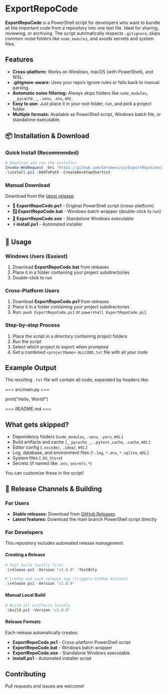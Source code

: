 # ExportRepoCode

**ExportRepoCode** is a PowerShell script for developers who want to bundle all the important code from a repository into one text file. Ideal for sharing, reviewing, or archiving. The script automatically respects `.gitignore`, skips common noise folders like `node_modules`, and avoids secrets and system files.

## Features

- **Cross-platform:** Works on Windows, macOS (with PowerShell), and WSL.
- **.gitignore-aware:** Uses your repo’s ignore rules or falls back to manual parsing.
- **Automatic noise filtering:** Always skips folders like `node_modules`, `__pycache__`, `.venv`, `.env`, etc.
- **Easy to use:** Just place it in your root folder, run, and pick a project folder.
- **Multiple formats:** Available as PowerShell script, Windows batch file, or standalone executable.

## 📦 Installation & Download

### Quick Install (Recommended)
```powershell
# Download and run the installer
Invoke-WebRequest -Uri "https://github.com/Chromeninja/ExportRepoCode/releases/latest/download/install.ps1" -OutFile "install.ps1"
.\install.ps1 -AddToPath -CreateDesktopShortcut
```

### Manual Download
Download from the [latest release](https://github.com/Chromeninja/ExportRepoCode/releases/latest):

- **🔧 ExportRepoCode.ps1** - Original PowerShell script (cross-platform)
- **🪟 ExportRepoCode.bat** - Windows batch wrapper (double-click to run)
- **📱 ExportRepoCode.exe** - Standalone Windows executable
- **⚡ install.ps1** - Automated installer

## 🚀 Usage

### Windows Users (Easiest)
1. Download **ExportRepoCode.bat** from releases
2. Place it in a folder containing your project subdirectories
3. Double-click to run

### Cross-Platform Users
1. Download **ExportRepoCode.ps1** from releases
2. Place it in a folder containing your project subdirectories  
3. Run: `pwsh ExportRepoCode.ps1` or `powershell ExportRepoCode.ps1`

### Step-by-step Process
1. Place the script in a directory containing project folders
2. Run the script
3. Select which project to export when prompted
4. Get a combined `<projectName>-ALLCODE.txt` file with all your code

## Example Output

The resulting `.txt` file will contain all code, separated by headers like:

=== src/main.py ===

print("Hello, World!")

=== README.md ===


## What gets skipped?

- Dependency folders (`node_modules`, `.venv`, `.yarn`, etc.)
- Build artifacts and cache (`__pycache__`, `.pytest_cache`, `.cache`, etc.)
- Editor config (`.vscode/`, `.idea/`, etc.)
- Log, database, and environment files (`*.log`, `*.env`, `*.sqlite`, etc.)
- System files (`.DS_Store`)
- Secrets (if named like `.env`, `secrets.*`)

You can customize these in the script!

## 🔄 Release Channels & Building

### For Users
- **Stable releases:** Download from [GitHub Releases](https://github.com/Chromeninja/ExportRepoCode/releases)
- **Latest features:** Download the main branch PowerShell script directly

### For Developers
This repository includes automated release management:

#### Creating a Release
```powershell
# Test build locally first
.\release.ps1 -Version "v1.0.0" -TestOnly

# Create and push release tag (triggers GitHub Actions)
.\release.ps1 -Version "v1.0.0"
```

#### Manual Local Build
```powershell
# Build all artifacts locally
.\build.ps1 -Version "v1.0.0"
```

#### Release Formats
Each release automatically creates:
- **ExportRepoCode.ps1** - Cross-platform PowerShell script
- **ExportRepoCode.bat** - Windows batch wrapper  
- **ExportRepoCode.exe** - Standalone Windows executable
- **install.ps1** - Automated installer script

## Contributing

Pull requests and issues are welcome!

